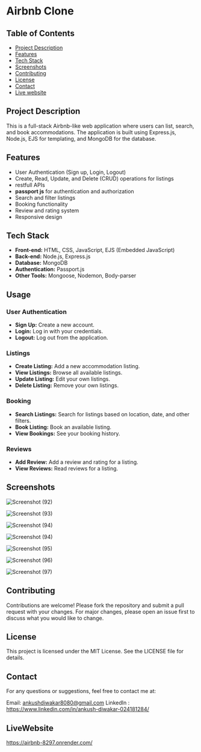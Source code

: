 # Airbnb Clone

## Table of Contents
- [Project Description](#project-description)
- [Features](#features)
- [Tech Stack](#tech-stack)
- [Screenshots](#screenshots)
- [Contributing](#contributing)
- [License](#license)
- [Contact](#contact)
- [Live website](#LiveWebsite)

## Project Description

This is a full-stack Airbnb-like web application where users can list, search, and book accommodations. The application is built using Express.js, Node.js, EJS for templating, and MongoDB for the database. 

## Features

- User Authentication (Sign up, Login, Logout)
- Create, Read, Update, and Delete (CRUD) operations for listings
- restfull APIs
- **passport js** for authentication and authorization
- Search and filter listings
- Booking functionality
- Review and rating system
- Responsive design

## Tech Stack

- **Front-end:** HTML, CSS, JavaScript, EJS (Embedded JavaScript)
- **Back-end:** Node.js, Express.js
- **Database:** MongoDB
- **Authentication:** Passport.js
- **Other Tools:** Mongoose, Nodemon, Body-parser

## Usage

### User Authentication

- **Sign Up:** Create a new account.
- **Login:** Log in with your credentials.
- **Logout:** Log out from the application.

### Listings

- **Create Listing:** Add a new accommodation listing.
- **View Listings:** Browse all available listings.
- **Update Listing:** Edit your own listings.
- **Delete Listing:** Remove your own listings.

### Booking

- **Search Listings:** Search for listings based on location, date, and other filters.
- **Book Listing:** Book an available listing.
- **View Bookings:** See your booking history.

### Reviews

- **Add Review:** Add a review and rating for a listing.
- **View Reviews:** Read reviews for a listing.


## Screenshots
![Screenshot (92)](https://github.com/ankush-diwakar/AirBnb_Clone_MERN/assets/150348342/1eaf4996-6318-4657-a83e-1354339b0f60)

![Screenshot (93)](https://github.com/ankush-diwakar/AirBnb_Clone_MERN/assets/150348342/b959cfaf-8b8a-427d-9d25-723d65e8d017)

![Screenshot (94)](https://github.com/ankush-diwakar/AirBnb_Clone_MERN/assets/150348342/41e4c0d6-176e-43df-9270-1c6a82d446e7)

![Screenshot (94)](https://github.com/ankush-diwakar/AirBnb_Clone_MERN/assets/150348342/00408cac-d65d-42bf-9d20-2d65f76745e4)

![Screenshot (95)](https://github.com/ankush-diwakar/AirBnb_Clone_MERN/assets/150348342/9a62270b-d518-4906-97c1-6b678f61eac9)

![Screenshot (96)](https://github.com/ankush-diwakar/AirBnb_Clone_MERN/assets/150348342/d0b53398-f061-4dfe-8ab3-739b9c549d4d)

![Screenshot (97)](https://github.com/ankush-diwakar/AirBnb_Clone_MERN/assets/150348342/f9de975c-1ec2-4fe4-89c3-3d87f7fc3b7b)

## Contributing
Contributions are welcome! Please fork the repository and submit a pull request with your changes. For major changes, please open an issue first to discuss what you would like to change.

## License
This project is licensed under the MIT License. See the LICENSE file for details.

## Contact
For any questions or suggestions, feel free to contact me at:

Email: ankushdiwakar8080@gmail.com
LinkedIn : https://www.linkedin.com/in/ankush-diwakar-024181284/ 

## LiveWebsite
https://airbnb-8297.onrender.com/
